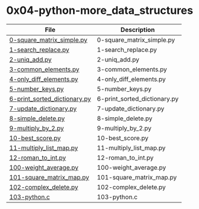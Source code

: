 # 0x04-python-more_data_structures

| File      | Description |
| ----------- | ----------- |
| [0-square_matrix_simple.py](./0-square_matrix_simple.py) | 0-square_matrix_simple.py |
| [1-search_replace.py](./1-search_replace.py) | 1-search_replace.py |
| [2-uniq_add.py](./2-uniq_add.py) | 2-uniq_add.py |
| [3-common_elements.py](./3-common_elements.py) | 3-common_elements.py |
| [4-only_diff_elements.py](./4-only_diff_elements.py) | 4-only_diff_elements.py |
| [5-number_keys.py](./5-number_keys.py) | 5-number_keys.py |
| [6-print_sorted_dictionary.py](./6-print_sorted_dictionary.py) | 6-print_sorted_dictionary.py |
| [7-update_dictionary.py](./7-update_dictionary.py) | 7-update_dictionary.py |
| [8-simple_delete.py](./8-simple_delete.py) | 8-simple_delete.py |
| [9-multiply_by_2.py](./9-multiply_by_2.py) | 9-multiply_by_2.py |
| [10-best_score.py](./10-best_score.py) | 10-best_score.py |
| [11-multiply_list_map.py](./11-multiply_list_map.py) | 11-multiply_list_map.py |
| [12-roman_to_int.py](./12-roman_to_int.py) | 12-roman_to_int.py |
| [100-weight_average.py](./100-weight_average.py) | 100-weight_average.py |
| [101-square_matrix_map.py](./101-square_matrix_map.py) | 101-square_matrix_map.py |
| [102-complex_delete.py](./102-complex_delete.py) | 102-complex_delete.py |
| [103-python.c](./103-python.c) | 103-python.c |
